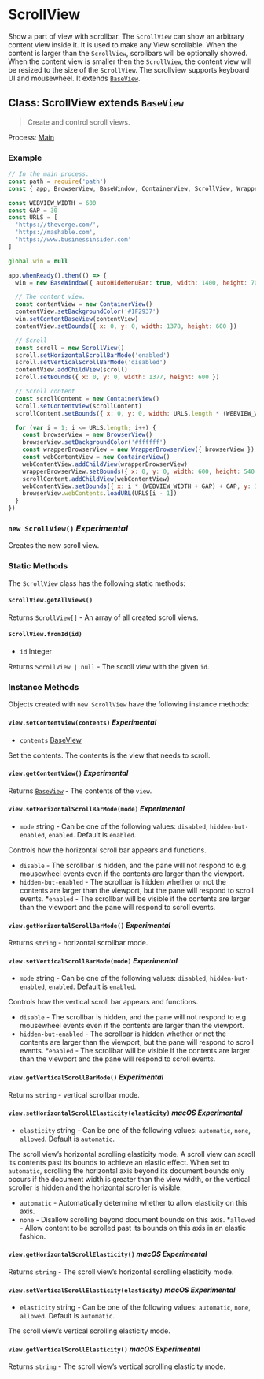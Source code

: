 # ScrollView

Show a part of view with scrollbar. 
The `ScrollView` can show an arbitrary content view inside it. It is used to make
any View scrollable. When the content is larger than the `ScrollView`,
scrollbars will be optionally showed. When the content view is smaller
then the `ScrollView`, the content view will be resized to the size of the
`ScrollView`.
The scrollview supports keyboard UI and mousewheel.
It extends [`BaseView`](base-view.md).

## Class: ScrollView  extends `BaseView`

> Create and control scroll views.

Process: [Main](../glossary.md#main-process)

### Example

```javascript
// In the main process.
const path = require('path')
const { app, BrowserView, BaseWindow, ContainerView, ScrollView, WrapperBrowserView } = require('electron')

const WEBVIEW_WIDTH = 600
const GAP = 30
const URLS = [
  'https://theverge.com/',
  'https://mashable.com',
  'https://www.businessinsider.com'
]

global.win = null

app.whenReady().then(() => {
  win = new BaseWindow({ autoHideMenuBar: true, width: 1400, height: 700 })

  // The content view.
  const contentView = new ContainerView()
  contentView.setBackgroundColor('#1F2937')
  win.setContentBaseView(contentView)
  contentView.setBounds({ x: 0, y: 0, width: 1378, height: 600 })

  // Scroll
  const scroll = new ScrollView()
  scroll.setHorizontalScrollBarMode('enabled')
  scroll.setVerticalScrollBarMode('disabled')
  contentView.addChildView(scroll)
  scroll.setBounds({ x: 0, y: 0, width: 1377, height: 600 })

  // Scroll content
  const scrollContent = new ContainerView()
  scroll.setContentView(scrollContent)
  scrollContent.setBounds({ x: 0, y: 0, width: URLS.length * (WEBVIEW_WIDTH + GAP), height: 600 })

  for (var i = 1; i <= URLS.length; i++) {
    const browserView = new BrowserView()
    browserView.setBackgroundColor('#ffffff')
    const wrapperBrowserView = new WrapperBrowserView({ browserView })
    const webContentView = new ContainerView()
    webContentView.addChildView(wrapperBrowserView)
    wrapperBrowserView.setBounds({ x: 0, y: 0, width: 600, height: 540 })
    scrollContent.addChildView(webContentView)
    webContentView.setBounds({ x: i * (WEBVIEW_WIDTH + GAP) + GAP, y: 30, width: 600, height: 540 })
    browserView.webContents.loadURL(URLS[i - 1])
  }
})
```

### `new ScrollView()` _Experimental_

Creates the new scroll view.

### Static Methods

The `ScrollView` class has the following static methods:

#### `ScrollView.getAllViews()`

Returns `ScrollView[]` - An array of all created scroll views.

#### `ScrollView.fromId(id)`

* `id` Integer

Returns `ScrollView | null` - The scroll view with the given `id`.

### Instance Methods

Objects created with `new ScrollView` have the following instance methods:

#### `view.setContentView(contents)` _Experimental_

* `contents` [BaseView](base-view.md)

Set the contents. The contents is the view that needs to scroll.

  #### `view.getContentView()` _Experimental_

Returns [`BaseView`](base-view.md) - The contents of the `view`.

#### `view.setHorizontalScrollBarMode(mode)` _Experimental_

* `mode` string - Can be one of the following values: `disabled`, `hidden-but-enabled`, `enabled`. Default is `enabled`.

Controls how the horizontal scroll bar appears and functions.
* `disable` - The scrollbar is hidden, and the pane will not respond to e.g. mousewheel events even if the contents are larger than the viewport.
* `hidden-but-enabled` - The scrollbar is hidden whether or not the contents are larger than the viewport, but the pane will respond to scroll events.
*`enabled` - The scrollbar will be visible if the contents are larger than the viewport and the pane will respond to scroll events.

#### `view.getHorizontalScrollBarMode()` _Experimental_

Returns `string` - horizontal scrollbar mode.

#### `view.setVerticalScrollBarMode(mode)` _Experimental_

* `mode` string - Can be one of the following values: `disabled`, `hidden-but-enabled`, `enabled`. Default is `enabled`.

Controls how the vertical scroll bar appears and functions.
* `disable` - The scrollbar is hidden, and the pane will not respond to e.g. mousewheel events even if the contents are larger than the viewport.
* `hidden-but-enabled` - The scrollbar is hidden whether or not the contents are larger than the viewport, but the pane will respond to scroll events.
*`enabled` - The scrollbar will be visible if the contents are larger than the viewport and the pane will respond to scroll events.

#### `view.getVerticalScrollBarMode()` _Experimental_

Returns `string` - vertical scrollbar mode.

#### `view.setHorizontalScrollElasticity(elasticity)` _macOS_ _Experimental_

* `elasticity` string - Can be one of the following values: `automatic`, `none`, `allowed`. Default is `automatic`.

The scroll view’s horizontal scrolling elasticity mode.
A scroll view can scroll its contents past its bounds to achieve an elastic effect. 
When set to `automatic`, scrolling the horizontal axis beyond its document
bounds only occurs if the document width is greater than the view width,
or the vertical scroller is hidden and the horizontal scroller is visible.
* `automatic` - Automatically determine whether to allow elasticity on this axis.
* `none` - Disallow scrolling beyond document bounds on this axis.
*`allowed` - Allow content to be scrolled past its bounds on this axis in an elastic fashion.

#### `view.getHorizontalScrollElasticity()` _macOS_ _Experimental_

Returns `string` - The scroll view’s horizontal scrolling elasticity mode.

#### `view.setVerticalScrollElasticity(elasticity)` _macOS_ _Experimental_

* `elasticity` string - Can be one of the following values: `automatic`, `none`, `allowed`. Default is `automatic`.

The scroll view’s vertical scrolling elasticity mode.

#### `view.getVerticalScrollElasticity()` _macOS_ _Experimental_

Returns `string` - The scroll view’s vertical scrolling elasticity mode.
